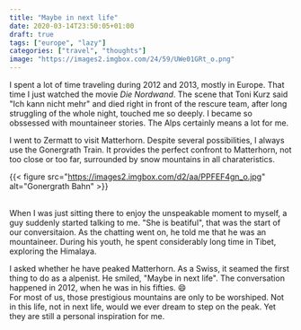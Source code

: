 ```yaml
---
title: "Maybe in next life"
date: 2020-03-14T23:50:05+01:00
draft: true
tags: ["europe", "lazy"]
categories: ["travel", "thoughts"]
image: "https://images2.imgbox.com/24/59/UWe01GRt_o.png"
---
```


I spent a lot of time traveling during 2012 and 2013, mostly in Europe. That time I just watched the movie *Die Nordwand*. The scene that Toni Kurz said "Ich kann nicht mehr" and died right in front of the rescure team, after long struggling of the whole night, touched me so deeply. I became so obssessed with mountaineer stories. The Alps certainly means a lot for me. 

I went to Zermatt to visit Matterhorn. Despite several possibilities, I always use the Gonergrath Train. It provides the perfect confront to Matterhorn, not too close or too far, surrounded by snow mountains in all charateristics. 


{{< figure src="https://images2.imgbox.com/d2/aa/PPFEF4gn_o.jpg" alt="Gonergrath Bahn" >}}
<br>  <br />





When I was just sitting there to enjoy the unspeakable moment to myself, a guy suddenly started talking to me. "She is beatiful", that was the start of our conversitaion. As the chatting went on, he told me that he was an mountaineer. During his youth, he spent considerably long time in Tibet, exploring the Himalaya. 

I asked whether he have peaked Matterhorn. As a Swiss, it seamed the first thing to do as a alpenist. He smiled, "Maybe in next life". The conversation happened in 2012, when he was in his fifties. :smile: <br />
For most of us, those prestigious mountains are only to be worshiped. Not in this life, not in next life, would we ever dream to step on the peak. Yet they are still a personal inspiration for me. 